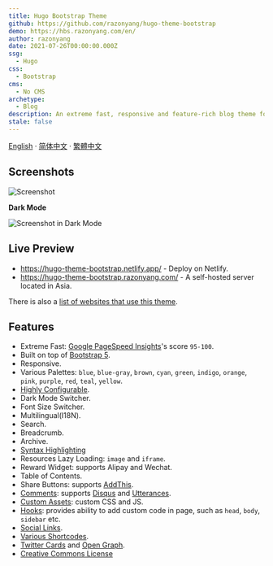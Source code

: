 ```yaml
---
title: Hugo Bootstrap Theme
github: https://github.com/razonyang/hugo-theme-bootstrap
demo: https://hbs.razonyang.com/en/
author: razonyang
date: 2021-07-26T00:00:00.000Z
ssg:
  - Hugo
css:
  - Bootstrap
cms:
  - No CMS
archetype:
  - Blog
description: An extreme fast, responsive and feature-rich blog theme for Hugo.
stale: false
---
```


[English](https://github.com/razonyang/hugo-theme-bootstrap/blob/master/README.md) · 
[简体中文](https://github.com/razonyang/hugo-theme-bootstrap/blob/master/README.zh-CN.md) · 
[繁體中文](https://github.com/razonyang/hugo-theme-bootstrap/blob/master/README.zh-TW.md)

## Screenshots

![Screenshot](https://raw.githubusercontent.com/razonyang/hugo-theme-bootstrap/master/images/screenshot.png)

**Dark Mode**

![Screenshot in Dark Mode](https://raw.githubusercontent.com/razonyang/hugo-theme-bootstrap/master/images/screenshot-dark.png)

## Live Preview

- https://hugo-theme-bootstrap.netlify.app/ - Deploy on Netlify.
- https://hugo-theme-bootstrap.razonyang.com/ - A self-hosted server located in Asia.

There is also a [list of websites that use this theme](https://github.com/razonyang/hugo-theme-bootstrap/blob/master/USERS.md).

## Features

- Extreme Fast: [Google PageSpeed Insights](https://developers.google.com/speed/pagespeed/insights/?url=https://hugo-theme-bootstrap.netlify.app/en/)'s score `95-100`.
- Built on top of [Bootstrap 5](https://getbootstrap.com/).
- Responsive.
- Various Palettes: `blue`, `blue-gray`, `brown`, `cyan`, `green`, `indigo`, `orange`, `pink`, `purple`, `red`, `teal`, `yellow`.
- [Highly Configurable](#configuration).
- Dark Mode Switcher.
- Font Size Switcher.
- Multilingual(I18N).
- Search.
- Breadcrumb.
- Archive.
- [Syntax Highlighting](#syntax-highlighting)
- Resources Lazy Loading: `image` and `iframe`.
- Reward Widget: supports Alipay and Wechat.
- Table of Contents.
- Share Buttons: supports [AddThis](https://www.addthis.com).
- [Comments](#comments): supports [Disqus](#disqus) and [Utterances](#utterances).
- [Custom Assets](#custom-assets): custom CSS and JS.
- [Hooks](#hooks): provides ability to add custom code in page, such as `head`, `body`, `sidebar` etc.
- [Social Links](#social-links).
- [Various Shortcodes](#shortcodes).
- [Twitter Cards](https://gohugo.io/templates/internal/#configure-twitter-cards) and [Open Graph](https://gohugo.io/templates/internal/#configure-open-graph).
- [Creative Commons License](https://creativecommons.org/licenses/)
